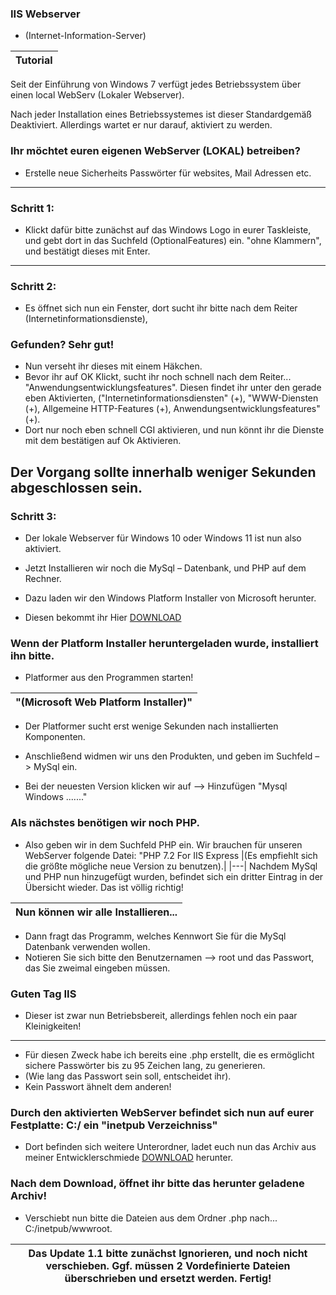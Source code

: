 ### IIS Webserver 
- (Internet-Information-Server)

|Tutorial|
|---|

Seit der Einführung von Windows 7 verfügt jedes Betriebssystem über einen local WebServ (Lokaler Webserver). 

Nach jeder Installation eines Betriebssystemes ist dieser Standardgemäß Deaktiviert. 
Allerdings wartet er nur darauf, aktiviert zu werden.

### Ihr möchtet euren eigenen WebServer (LOKAL) betreiben?



- Erstelle neue Sicherheits Passwörter für websites, Mail Adressen etc.
---
### Schritt 1:
- Klickt dafür bitte zunächst auf das Windows Logo in eurer Taskleiste, und gebt dort in das Suchfeld (OptionalFeatures) ein. 
"ohne Klammern", und bestätigt dieses mit Enter.
---
### Schritt 2:
- Es öffnet sich nun ein Fenster, dort sucht ihr bitte nach dem Reiter (Internetinformationsdienste),

### Gefunden? Sehr gut! 

- Nun verseht ihr dieses mit einem Häkchen. 
- Bevor ihr auf OK Klickt, sucht ihr noch schnell nach dem Reiter... "Anwendungsentwicklungsfeatures". Diesen findet ihr unter den gerade eben Aktivierten, ("Internetinformationsdiensten" (+), "WWW-Diensten (+), Allgemeine HTTP-Features (+), Anwendungsentwicklungsfeatures" (+). 
- Dort nur noch eben schnell CGI aktivieren, und nun könnt ihr die Dienste mit dem bestätigen auf Ok Aktivieren.

Der Vorgang sollte innerhalb weniger Sekunden abgeschlossen sein. 
---

### Schritt 3:
- Der lokale Webserver für Windows 10 oder Windows 11 ist nun also aktiviert.
- Jetzt Installieren wir noch die MySql – Datenbank, und PHP auf dem Rechner.
 
- Dazu laden wir den Windows Platform Installer von Microsoft herunter.
- Diesen bekommt ihr Hier [DOWNLOAD](https://go.microsoft.com/fwlink/?LinkId=287166)

### Wenn der Platform Installer heruntergeladen wurde, installiert ihn bitte. 

- Platformer aus den Programmen starten!

|"(Microsoft Web Platform Installer)"|
|---|

- Der Platformer sucht erst wenige Sekunden nach installierten Komponenten.

- Anschließend widmen wir uns den Produkten, und geben im Suchfeld –> MySql ein.
- Bei der neuesten Version klicken wir auf –> Hinzufügen "Mysql Windows ......."

### Als nächstes benötigen wir noch PHP. 
- Also geben wir in dem Suchfeld PHP ein. Wir brauchen für unseren WebServer folgende Datei: "PHP 7.2 For IIS Express 
|(Es empfiehlt sich die größte mögliche neue Version zu benutzen).|
|---|
Nachdem MySql und PHP nun hinzugefügt wurden, befindet sich ein dritter Eintrag in der Übersicht wieder. Das ist völlig richtig!

|Nun können wir alle Installieren...|
|---|

- Dann fragt das Programm, welches Kennwort Sie für die MySql Datenbank verwenden wollen. 
- Notieren Sie sich bitte den Benutzernamen –> root und das Passwort, das Sie zweimal eingeben müssen.

### Guten Tag IIS
- Dieser ist zwar nun Betriebsbereit, allerdings fehlen noch ein paar Kleinigkeiten!
---
- Für diesen Zweck habe ich bereits eine .php erstellt, die es ermöglicht sichere Passwörter bis zu 95 Zeichen lang, zu generieren. 
- (Wie lang das Passwort sein soll, entscheidet ihr). 
- Kein Passwort ähnelt dem anderen!

### Durch den aktivierten WebServer befindet sich nun auf eurer Festplatte: C:/ ein "inetpub Verzeichniss" 
- Dort befinden sich weitere Unterordner, ladet euch nun das Archiv aus meiner Entwicklerschmiede [DOWNLOAD]([https://go.microsoft.com/fwlink/?LinkId=287166](https://github.com/bylickilabs/InternetInformationServer/archive/refs/heads/main.zip)) herunter.

### Nach dem Download, öffnet ihr bitte das herunter geladene Archiv! 
- Verschiebt nun bitte die Dateien aus dem Ordner .php nach... C:/inetpub/wwwroot.

|Das Update 1.1 bitte zunächst Ignorieren, und noch nicht verschieben. Ggf. müssen 2 Vordefinierte Dateien überschrieben und ersetzt werden. Fertig!|
|---|
